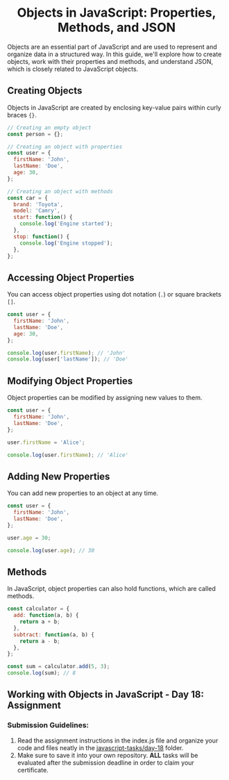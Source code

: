**<h1 align="center"> Objects in JavaScript: Properties, Methods, and JSON </h1>**

Objects are an essential part of JavaScript and are used to represent and organize data in a structured way. In this guide, we'll explore how to create objects, work with their properties and methods, and understand JSON, which is closely related to JavaScript objects.

## **Creating Objects**

Objects in JavaScript are created by enclosing key-value pairs within curly braces `{}`.

```js
// Creating an empty object
const person = {};

// Creating an object with properties
const user = {
  firstName: 'John',
  lastName: 'Doe',
  age: 30,
};

// Creating an object with methods
const car = {
  brand: 'Toyota',
  model: 'Camry',
  start: function() {
    console.log('Engine started');
  },
  stop: function() {
    console.log('Engine stopped');
  },
};
```

## **Accessing Object Properties**

You can access object properties using dot notation (`.`) or square brackets `[]`.

```js
const user = {
  firstName: 'John',
  lastName: 'Doe',
  age: 30,
};

console.log(user.firstName); // 'John'
console.log(user['lastName']); // 'Doe'
```

## **Modifying Object Properties**

Object properties can be modified by assigning new values to them.

```js
const user = {
  firstName: 'John',
  lastName: 'Doe',
};

user.firstName = 'Alice';

console.log(user.firstName); // 'Alice'
```

## **Adding New Properties**

You can add new properties to an object at any time.

```js
const user = {
  firstName: 'John',
  lastName: 'Doe',
};

user.age = 30;

console.log(user.age); // 30
```

## **Methods**

In JavaScript, object properties can also hold functions, which are called methods.

```js
const calculator = {
  add: function(a, b) {
    return a + b;
  },
  subtract: function(a, b) {
    return a - b;
  },
};

const sum = calculator.add(5, 3);
console.log(sum); // 8
```

## **Working with Objects in JavaScript - Day 18: Assignment**

### **Submission Guidelines:**
1. Read the assignment instructions in the index.js file and organize your code and files neatly in the [javascript-tasks/day-18](../javascript-tasks/day-18/) folder.
2. Make sure to save it into your own repository. **ALL** tasks will be evaluated after the submission deadline in order to claim your certificate.

